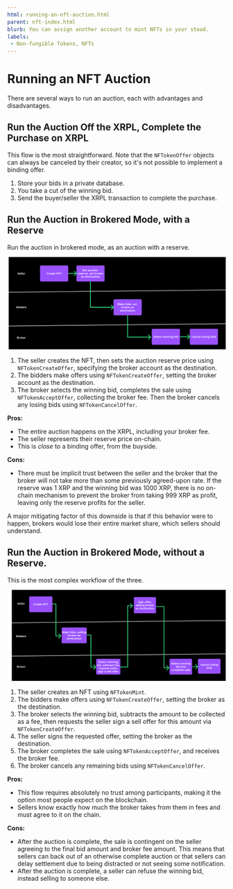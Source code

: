 ```yaml
---
html: running-an-nft-auction.html
parent: nft-index.html
blurb: You can assign another account to mint NFTs in your stead.
labels:
 - Non-fungible Tokens, NFTs
---
```

# Running an NFT Auction

There are several ways to run an auction, each with advantages and disadvantages.

## Run the Auction Off the XRPL, Complete the Purchase on XRPL

This flow is the most straightforward. Note that the `NFTokenOffer` objects can always be canceled by their creator, so it's not possible to implement a binding offer.

1. Store your bids in a private database.
2. You take a cut of the winning bid.
3. Send the buyer/seller the XRPL transaction to complete the purchase. 

## Run the Auction in Brokered Mode, with a Reserve

Run the auction in brokered mode, as an auction with a reserve.

![Auction in Brokered Mode with a Reserve](img/nft-auction1.png "Auction in Brokered Mode with a Reserve")

1. The seller creates the NFT, then sets the auction reserve price using `NFTokenCreateOffer`, specifying the broker account as the destination.
1. The bidders make offers using `NFTokenCreateOffer`, setting the broker account as the destination.
1. The broker selects the winning bid, completes the sale using `NFTokenAcceptOffer`, collecting the broker fee. Then the broker cancels any losing bids using `NFTokenCancelOffer`.

**Pros:**

- The entire auction happens on the XRPL, including your broker fee.
- The seller represents their reserve price on-chain.
- This is _close_ to a binding offer, from the buyside.

**Cons:**

- There must be implicit trust between the seller and the broker that the broker will not take more than some previously agreed-upon rate. If the reserve was 1 XRP and the winning bid was 1000 XRP, there is no on-chain mechanism to prevent the broker from taking 999 XRP as profit, leaving only the reserve profits for the seller.

A major mitigating factor of this downside is that if this behavior were to happen, brokers would lose their entire market share, which sellers should understand.

## Run the Auction in Brokered Mode, without a Reserve. 

This is the most complex workflow of the three.

![Auction in Brokered Mode without a Reserve](img/nft-auction2.png "Auction in Brokered Mode without a Reserve")

1. The seller creates an NFT using `NFTokenMint`.
1. The bidders make offers using `NFTokenCreateOffer`, setting the broker as the destination.
1. The broker selects the winning bid, subtracts the amount to be collected as a fee, then requests the seller sign a sell offer for this amount via `NFTokenCreateOffer`.
1. The seller signs the requested offer, setting the broker as the destination.
1. The broker completes the sale using `NFTokenAcceptOffer`, and receives the broker fee.
1. The broker cancels any remaining bids using `NFTokenCancelOffer`.

**Pros:**

- This flow requires absolutely no trust among participants, making it the option most people expect on the blockchain.
- Sellers know exactly how much the broker takes from them in fees and must agree to it on the chain.

**Cons:**

- After the auction is complete, the sale is contingent on the seller agreeing to the final bid amount and broker fee amount. This means that sellers can back out of an otherwise complete auction or that sellers can delay settlement due to being distracted or not seeing some notification.
- After the auction is complete, a seller can refuse the winning bid, instead selling to someone else.
